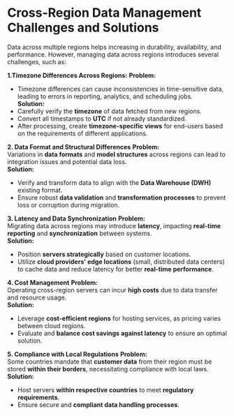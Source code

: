 # **Cross-Region Data Management Challenges and Solutions**

Data across multiple regions helps increasing in durability, availability, and performance. However, managing data across regions introduces several challenges, such as:

**1.Timezone Differences Across Regions:**
**Problem:**  
- Timezone differences can cause inconsistencies in time-sensitive data, leading to errors in reporting, analytics, and scheduling jobs.  
**Solution:**  
- Carefully verify the **timezone** of data fetched from new regions.  
- Convert all timestamps to **UTC** if not already standardized.  
- After processing, create **timezone-specific views** for end-users based on the requirements of different applications.  

**2. Data Format and Structural Differences**
**Problem:**  
Variations in **data formats** and **model structures** across regions can lead to integration issues and potential data loss.  
**Solution:**  
- Verify and transform data to align with the **Data Warehouse (DWH)** existing format.  
- Ensure robust **data validation** and **transformation processes** to prevent loss or corruption during migration.  

**3. Latency and Data Synchronization**
**Problem:**  
Migrating data across regions may introduce **latency**, impacting **real-time reporting** and **synchronization** between systems.  
**Solution:**  
- Position **servers strategically** based on customer locations.  
- Utilize **cloud providers' edge locations** (small, distributed data centers) to cache data and reduce latency for better **real-time performance**.  

**4. Cost Management**
**Problem:**  
Operating cross-region servers can incur **high costs** due to data transfer and resource usage.  
**Solution:**  
- Leverage **cost-efficient regions** for hosting services, as pricing varies between cloud regions.  
- Evaluate and **balance cost savings against latency** to ensure an optimal solution.  

**5. Compliance with Local Regulations**
**Problem:**  
Some countries mandate that **customer data** from their region must be stored **within their borders**, necessitating compliance with local laws.  
**Solution:**  
- Host servers **within respective countries** to meet **regulatory requirements**.  
- Ensure secure and **compliant data handling processes**.  


